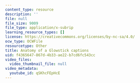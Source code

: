 ```yaml
---
content_type: resource
description: ''
file: null
file_size: 9009
file_type: application/x-subrip
learning_resource_types: []
license: https://creativecommons.org/licenses/by-nc-sa/4.0/
ocw_type: OCWFile
resourcetype: Other
title: Anatomy of a Glowstick captions
uid: f4365647-867d-4b33-ae22-b7cd6fc543cc
video_files:
  video_thumbnail_file: null
video_metadata:
  youtube_id: qSKhcFEpHcE
---
```

